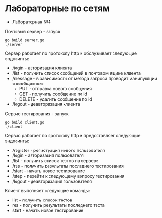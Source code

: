 # Лабораторные по сетям

- Лабораторная №4

Почтовый сервер - запуск
```
go build server.go
./server
```

Сервер работает по протоколу http и обслуживает следующие эндпоинты:

- /login - авторизация клиента
- /list - получить список сообщений в почтовом ящике клиента
- /message - в зависимости от метода запроса проводит манипуляции с сообщением
  - PUT - отправка нового сообщения
  - GET - получить сообщение по id
  - DELETE - удалить сообщение по id
- /logout - деавторизация клиента
 
Сервис тестирования - запуск

```
go build client.go
./client
```

Сервис работает по протоколу http и предоставляет следующие эндпоинты:

- /register - регистрация нового пользователя
- /login - авторизация пользователя
- /list - получить список тестов на сервере
- /res - получить результаты последнего тестирования
- /start - начать новое тестирование
- /step - перейти к следующему вопросу тестирования
- /logout - деавторизация пользователя

Клиент выполняет следующие команды:

- list - получить список тестов
- res - получить результаты последнего теста
- start - начать новое тестирование